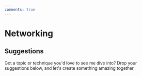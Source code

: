 ```yaml
---
comments: true
--- 
```

# Networking



## Suggestions
Got a topic or technique you'd love to see me dive into? Drop your suggestions below, and let's create something amazing together